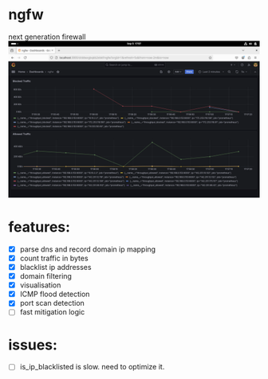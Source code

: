 # ngfw
next generation firewall
![Dashboard](./img/dashboard.png)
# features:
- [x] parse dns and record domain ip mapping
- [x] count traffic in bytes
- [x] blacklist ip addresses
- [x] domain filtering
- [x] visualisation
- [x] ICMP flood detection
- [x] port scan detection
- [ ] fast mitigation logic

# issues:
- [ ] is_ip_blacklisted is slow. need to optimize it.



